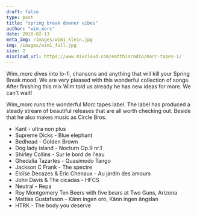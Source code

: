 ```yaml
---
draft: false
type: post
title: "spring break downer vibes"
author: "wim_morc"
date: 2018-02-13
meta_img: /images/wim1_klein.jpg
img: /images/wim1_full.jpg
size: 2
mixcloud_url: https://www.mixcloud.com/eatthisradio/morc-tapes-1/
---
```


Wim_morc dives into lo-fi, chansons and anything that will kill your Spring Break mood. We are very pleased with this wonderful collection of songs. After finishing this mix Wim told us already he has new ideas for more. We can't wait!

Wim_morc runs the wonderful Morc tapes label. The label has produced a steady stream of beautiful releases that are all worth checking out. Beside that he also makes music as Circle Bros.  

- Kant - ultra non plus
- Supreme Dicks - Blue elephant
- Bedhead - Golden Brown
- Dog lady island - Nocturn Op.9 nr.1
- Shirley Collins - Sur le bord de l'eau
- Ghedalia Tazartes - Quasimodo Tango
- Jackson C Frank - The spectre
- Eloïse Decazes & Eric Chenaux - Au jardin des amours
- John Davis & The cicadas - HFCS
- Neutral - Repa
- Roy Montgomery Ten Beers with five bears at Two Guns, Arizona
- Mattias Gustafsson - Känn ingen oro, Känn ingen ängslan
- HTRK - The body you deserve
